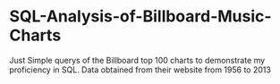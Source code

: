 # SQL-Analysis-of-Billboard-Music-Charts

Just Simple querys of the Billboard top 100 charts to demonstrate my proficiency in SQL. Data obtained from their website from 1956 to 2013

